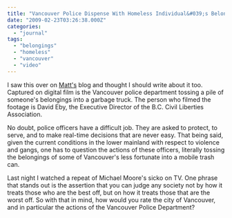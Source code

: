 ```yaml
---
title: "Vancouver Police Dispense With Homeless Individual&#039;s Belongings"
date: "2009-02-23T03:26:38.000Z"
categories: 
  - "journal"
tags: 
  - "belongings"
  - "homeless"
  - "vancouver"
  - "video"
---
```


I saw this over on [Matt's](http://www.matthewgood.org/2009/02/priorities/) blog and thought I should write about it too. Captured on digital film is the Vancouver police department tossing a pile of someone's belongings into a garbage truck. The person who filmed the footage is David Eby, the Executive Director of the B.C. Civil Liberties Association.

No doubt, police officers have a difficult job. They are asked to protect, to serve, and to make real-time decisions that are never easy. That being said, given the current conditions in the lower mainland with respect to violence and gangs, one has to question the actions of these officers, literally tossing the belongings of some of Vancouver's less fortunate into a mobile trash can.

Last night I watched a repeat of Michael Moore's sicko on TV. One phrase that stands out is the assertion that you can judge any society not by how it treats those who are the best off, but on how it treats those that are the worst off. So with that in mind, how would you rate the city of Vancouver, and in particular the actions of the Vancouver Police Department?

